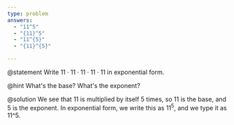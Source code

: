 ```yaml
---
type: problem
answers:
  - "11^5"
  - "{11}^5"
  - "11^{5}"
  - "{11}^{5}"

---
```


@statement
Write $11\cdot11\cdot11\cdot11\cdot11$ in exponential form.

@hint
What's the base? What's the exponent?

@solution
We see that $11$ is multiplied by itself $5$ times, so $11$ is the base, and $5$ is the exponent. In exponential form, we write this as $11^5$, and we type it as 11^5.


<!--stackedit_data:
eyJoaXN0b3J5IjpbNzYxMjg0NTU3LC00Nzc0MTk2M119
-->
